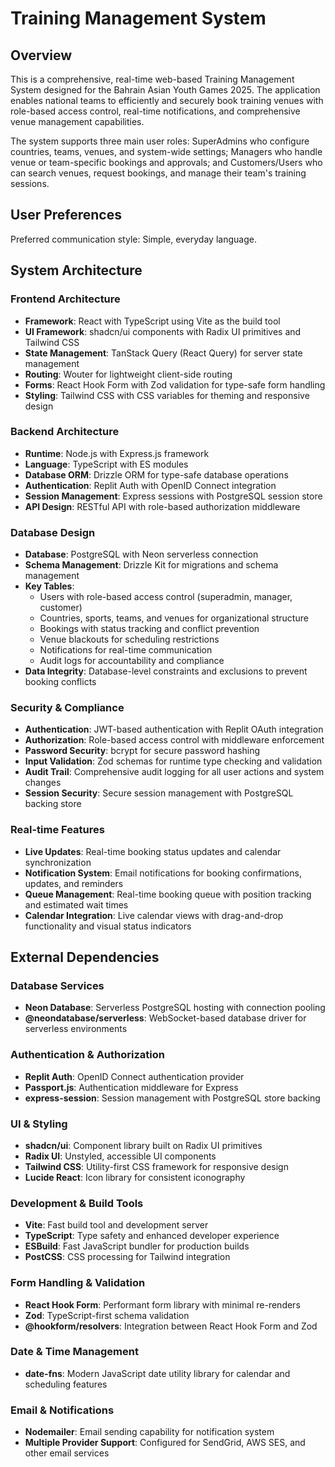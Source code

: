 # Training Management System

## Overview

This is a comprehensive, real-time web-based Training Management System designed for the Bahrain Asian Youth Games 2025. The application enables national teams to efficiently and securely book training venues with role-based access control, real-time notifications, and comprehensive venue management capabilities.

The system supports three main user roles: SuperAdmins who configure countries, teams, venues, and system-wide settings; Managers who handle venue or team-specific bookings and approvals; and Customers/Users who can search venues, request bookings, and manage their team's training sessions.

## User Preferences

Preferred communication style: Simple, everyday language.

## System Architecture

### Frontend Architecture
- **Framework**: React with TypeScript using Vite as the build tool
- **UI Framework**: shadcn/ui components with Radix UI primitives and Tailwind CSS
- **State Management**: TanStack Query (React Query) for server state management
- **Routing**: Wouter for lightweight client-side routing
- **Forms**: React Hook Form with Zod validation for type-safe form handling
- **Styling**: Tailwind CSS with CSS variables for theming and responsive design

### Backend Architecture
- **Runtime**: Node.js with Express.js framework
- **Language**: TypeScript with ES modules
- **Database ORM**: Drizzle ORM for type-safe database operations
- **Authentication**: Replit Auth with OpenID Connect integration
- **Session Management**: Express sessions with PostgreSQL session store
- **API Design**: RESTful API with role-based authorization middleware

### Database Design
- **Database**: PostgreSQL with Neon serverless connection
- **Schema Management**: Drizzle Kit for migrations and schema management
- **Key Tables**: 
  - Users with role-based access control (superadmin, manager, customer)
  - Countries, sports, teams, and venues for organizational structure
  - Bookings with status tracking and conflict prevention
  - Venue blackouts for scheduling restrictions
  - Notifications for real-time communication
  - Audit logs for accountability and compliance
- **Data Integrity**: Database-level constraints and exclusions to prevent booking conflicts

### Security & Compliance
- **Authentication**: JWT-based authentication with Replit OAuth integration
- **Authorization**: Role-based access control with middleware enforcement
- **Password Security**: bcrypt for secure password hashing
- **Input Validation**: Zod schemas for runtime type checking and validation
- **Audit Trail**: Comprehensive audit logging for all user actions and system changes
- **Session Security**: Secure session management with PostgreSQL backing store

### Real-time Features
- **Live Updates**: Real-time booking status updates and calendar synchronization
- **Notification System**: Email notifications for booking confirmations, updates, and reminders
- **Queue Management**: Real-time booking queue with position tracking and estimated wait times
- **Calendar Integration**: Live calendar views with drag-and-drop functionality and visual status indicators

## External Dependencies

### Database Services
- **Neon Database**: Serverless PostgreSQL hosting with connection pooling
- **@neondatabase/serverless**: WebSocket-based database driver for serverless environments

### Authentication & Authorization
- **Replit Auth**: OpenID Connect authentication provider
- **Passport.js**: Authentication middleware for Express
- **express-session**: Session management with PostgreSQL store backing

### UI & Styling
- **shadcn/ui**: Component library built on Radix UI primitives
- **Radix UI**: Unstyled, accessible UI components
- **Tailwind CSS**: Utility-first CSS framework for responsive design
- **Lucide React**: Icon library for consistent iconography

### Development & Build Tools
- **Vite**: Fast build tool and development server
- **TypeScript**: Type safety and enhanced developer experience
- **ESBuild**: Fast JavaScript bundler for production builds
- **PostCSS**: CSS processing for Tailwind integration

### Form Handling & Validation
- **React Hook Form**: Performant form library with minimal re-renders
- **Zod**: TypeScript-first schema validation
- **@hookform/resolvers**: Integration between React Hook Form and Zod

### Date & Time Management
- **date-fns**: Modern JavaScript date utility library for calendar and scheduling features

### Email & Notifications
- **Nodemailer**: Email sending capability for notification system
- **Multiple Provider Support**: Configured for SendGrid, AWS SES, and other email services